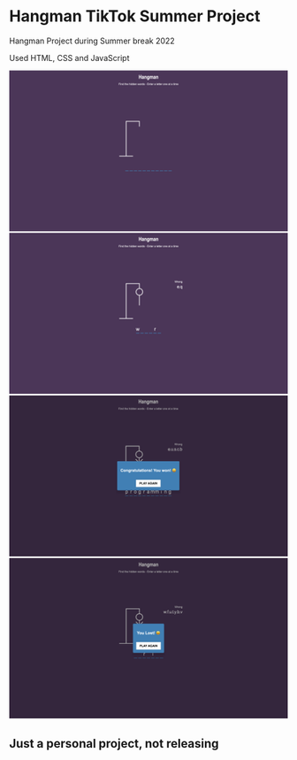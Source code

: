 # Hangman TikTok Summer Project

Hangman Project during Summer break 2022 

Used HTML, CSS and JavaScript

![Ui](UI/ui.png)
![guessing](UI/guessing.png)
![winning](UI/winning.png)
![losing](UI/losing.png)


## Just a personal project, not releasing 